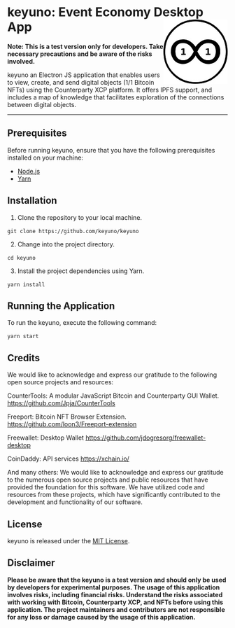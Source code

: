 # keyuno: Event Economy Desktop App <img style="float: right;" src="css\img\keyuno.jpg">


**Note: This is a test version only for developers. Take necessary precautions and be aware of the risks involved.**


keyuno an Electron JS application that enables users to view, create, and send digital objects (1/1 Bitcoin NFTs) using the Counterparty XCP platform. It offers IPFS support, and includes a map of knowledge that facilitates exploration of the connections between digital objects.

<hr/>

## Prerequisites

Before running keyuno, ensure that you have the following prerequisites installed on your machine:

- [Node.js](https://nodejs.org) 
- [Yarn](https://yarnpkg.com) 

## Installation

1. Clone the repository to your local machine.

```shell
git clone https://github.com/keyuno/keyuno
```

2. Change into the project directory.

```shell
cd keyuno
```

3. Install the project dependencies using Yarn.

```shell
yarn install
```

## Running the Application

To run the keyuno, execute the following command:

```shell
yarn start
```

## Credits

We would like to acknowledge and express our gratitude to the following open source projects and resources:

CounterTools: A modular JavaScript Bitcoin and Counterparty GUI Wallet.
https://github.com/Jpja/CounterTools

Freeport: Bitcoin NFT Browser Extension.
https://github.com/loon3/Freeport-extension

Freewallet: Desktop Wallet
https://github.com/jdogresorg/freewallet-desktop

CoinDaddy: API services
https://xchain.io/

And many others: We would like to acknowledge and express our gratitude to the numerous open source projects and public resources that have provided the foundation for this software. We have utilized code and resources from these projects, which have significantly contributed to the development and functionality of our software.

## License

keyuno is released under the [MIT License](LICENSE). 


## Disclaimer

**Please be aware that the keyuno is a test version and should only be used by developers for experimental purposes. The usage of this application involves risks, including financial risks. Understand the risks associated with working with Bitcoin, Counterparty XCP, and NFTs before using this application. The project maintainers and contributors are not responsible for any loss or damage caused by the usage of this application.**
